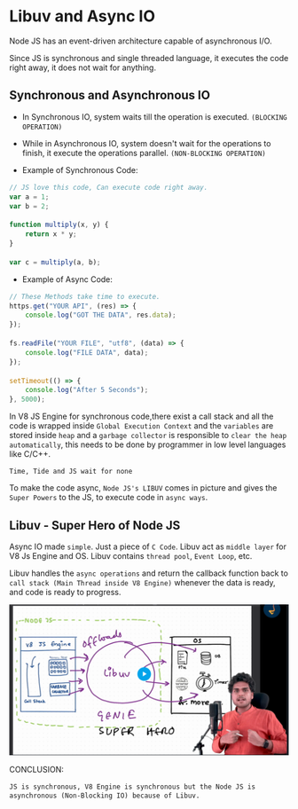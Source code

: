 # Libuv and Async IO

Node JS has an event-driven architecture capable of asynchronous I/O.

Since JS is synchronous and single threaded language, it executes the code right away, it does not wait for anything.

## Synchronous and Asynchronous IO

-   In Synchronous IO, system waits till the operation is executed. `(BLOCKING OPERATION)`

-   While in Asynchronous IO, system doesn't wait for the operations to finish, it execute the operations parallel. `(NON-BLOCKING OPERATION)`

-   Example of Synchronous Code:

```js
// JS love this code, Can execute code right away.
var a = 1;
var b = 2;

function multiply(x, y) {
    return x * y;
}

var c = multiply(a, b);
```

-   Example of Async Code:

```js
// These Methods take time to execute.
https.get("YOUR API", (res) => {
    console.log("GOT THE DATA", res.data);
});

fs.readFile("YOUR FILE", "utf8", (data) => {
    console.log("FILE DATA", data);
});

setTimeout(() => {
    console.log("After 5 Seconds");
}, 5000);
```

In V8 JS Engine for synchronous code,there exist a call stack and all the code is wrapped inside `Global Execution Context` and the `variables` are stored inside `heap` and a `garbage collector` is responsible to `clear the heap automatically`, this needs to be done by programmer in low level languages like C/C++.

```
Time, Tide and JS wait for none
```

To make the code async, `Node JS's LIBUV` comes in picture and gives the `Super Powers` to the JS, to execute code in `async ways`.

## Libuv - Super Hero of Node JS

Async IO made `simple`. Just a piece of `C Code`. Libuv act as `middle layer` for V8 Js Engine and OS. Libuv contains `thread pool`, `Event Loop`, etc.

Libuv handles the `async operations` and return the callback function back to `call stack (Main Thread inside V8 Engine)` whenever the data is ready, and code is ready to progress.

![working of Libuv](./assets/Libuv%20and%20Async%20IO.png)

CONCLUSION:

```
JS is synchronous, V8 Engine is synchronous but the Node JS is asynchronous (Non-Blocking IO) because of Libuv.
```
